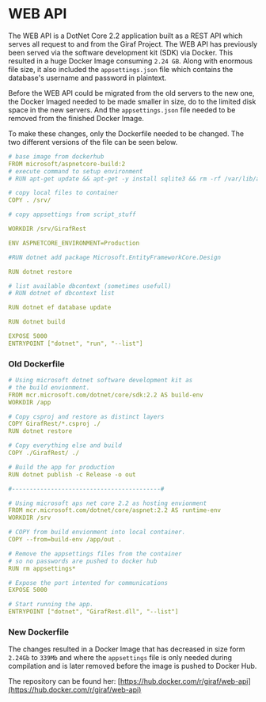 # WEB API

The WEB API is a DotNet Core 2.2 application built as a REST API which serves all request to and from the Giraf Project. The WEB API has previously been served via the software development kit (SDK) via Docker.  This resulted in a huge Docker Image consuming `2.24 GB`. Along with enormous file size, it also included the `appsettings.json` file which contains the database's username and password in plaintext.

Before the WEB API could be migrated from the old servers to the new one, the Docker Imaged needed to be made smaller in size, do to the limited disk space in the new servers. And the `appsettings.json` file needed to be removed from the finished Docker Image.

To make these changes, only the Dockerfile needed to be changed. The two different versions of the file can be seen below.


```yml
# base image from dockerhub
FROM microsoft/aspnetcore-build:2
# execute command to setup environment
# RUN apt-get update && apt-get -y install sqlite3 && rm -rf /var/lib/apt/lists/*

# copy local files to container
COPY . /srv/ 

# copy appsettings from script_stuff

WORKDIR /srv/GirafRest

ENV ASPNETCORE_ENVIRONMENT=Production

#RUN dotnet add package Microsoft.EntityFrameworkCore.Design

RUN dotnet restore

# list available dbcontext (sometimes usefull)
# RUN dotnet ef dbcontext list

RUN dotnet ef database update

RUN dotnet build

EXPOSE 5000
ENTRYPOINT ["dotnet", "run", "--list"]
```
### Old Dockerfile


```yml
# Using microsoft dotnet software development kit as 
# the build envionment.
FROM mcr.microsoft.com/dotnet/core/sdk:2.2 AS build-env
WORKDIR /app

# Copy csproj and restore as distinct layers
COPY GirafRest/*.csproj ./
RUN dotnet restore

# Copy everything else and build
COPY ./GirafRest/ ./

# Build the app for production
RUN dotnet publish -c Release -o out

#------------------------------------------#

# Using microsoft aps net core 2.2 as hosting envionment
FROM mcr.microsoft.com/dotnet/core/aspnet:2.2 AS runtime-env
WORKDIR /srv

# COPY from build envionment into local container.
COPY --from=build-env /app/out .

# Remove the appsettings files from the container 
# so no passwords are pushed to docker hub
RUN rm appsettings*

# Expose the port intented for communications
EXPOSE 5000

# Start running the app.
ENTRYPOINT ["dotnet", "GirafRest.dll", "--list"]
```
### New Dockerfile

The changes resulted in a Docker Image that has decreased in size form `2.24Gb` to `339Mb` and where the `appsettings` file is only needed during compilation and is later removed before the image is pushed to Docker Hub.

The repository can be found her: [https://hub.docker.com/r/giraf/web-api](https://hub.docker.com/r/giraf/web-api)

